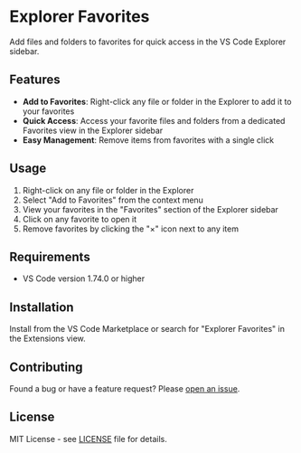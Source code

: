 # Explorer Favorites

Add files and folders to favorites for quick access in the VS Code Explorer sidebar.

## Features

- **Add to Favorites**: Right-click any file or folder in the Explorer to add it to your favorites
- **Quick Access**: Access your favorite files and folders from a dedicated Favorites view in the Explorer sidebar
- **Easy Management**: Remove items from favorites with a single click

## Usage

1. Right-click on any file or folder in the Explorer
2. Select "Add to Favorites" from the context menu
3. View your favorites in the "Favorites" section of the Explorer sidebar
4. Click on any favorite to open it
5. Remove favorites by clicking the "×" icon next to any item

## Requirements

- VS Code version 1.74.0 or higher

## Installation

Install from the VS Code Marketplace or search for "Explorer Favorites" in the Extensions view.

## Contributing

Found a bug or have a feature request? Please [open an issue](https://github.com/vladstudio/vscode-explorer-favorites/issues).

## License

MIT License - see [LICENSE](LICENSE) file for details.